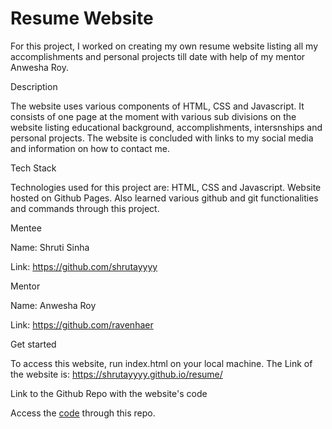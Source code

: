 Resume Website
===============

For this project, I worked on creating my own resume website listing all my accomplishments and personal projects till date with help of my mentor Anwesha Roy.

Description

The website uses various components of HTML, CSS and Javascript. It consists of one page at the moment with various sub divisions on the website listing educational background, accomplishments, intersnships and personal projects. The website is concluded with links to my social media and information on how to contact me.

Tech Stack

Technologies used for this project are: HTML, CSS and Javascript.
Website hosted on Github Pages.
Also learned various github and git functionalities and commands through this project.

Mentee

Name: Shruti Sinha

Link: https://github.com/shrutayyyy

Mentor

Name: Anwesha Roy

Link: https://github.com/ravenhaer

Get started

To access this website, run index.html on your local machine.
The Link of the website is: https://shrutayyyy.github.io/resume/

Link to the Github Repo with the website's code

Access the [code](https://github.com/shrutayyyy/resume.git) through this repo. 
